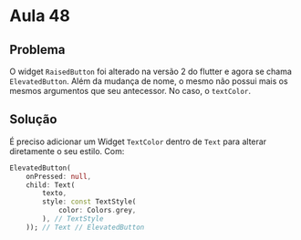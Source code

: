 # Aula 48

## Problema

O widget `RaisedButton` foi alterado na versão 2 do flutter e agora se chama `ElevatedButton`. Além da mudança de nome, o mesmo não possui mais os mesmos argumentos que seu antecessor. No caso, o `textColor`.

## Solução

É preciso adicionar um Widget `TextColor` dentro de `Text` para alterar diretamente o seu estilo. Com:

```dart
ElevatedButton(
    onPressed: null,
    child: Text(
        texto,
        style: const TextStyle(
            color: Colors.grey,
        ), // TextStyle
    )); // Text // ElevatedButton
```
